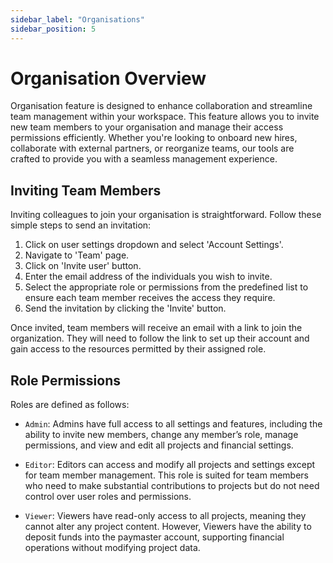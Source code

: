 ```yaml
---
sidebar_label: "Organisations"
sidebar_position: 5
---
```


# Organisation Overview

Organisation feature is designed to enhance collaboration and streamline team management within your workspace. This feature allows you to invite new team members to your organisation and manage their access permissions efficiently. Whether you're looking to onboard new hires, collaborate with external partners, or reorganize teams, our tools are crafted to provide you with a seamless management experience.

## Inviting Team Members

Inviting colleagues to join your organisation is straightforward. Follow these simple steps to send an invitation:

1. Click on user settings dropdown and select 'Account Settings'.
2. Navigate to 'Team' page.
3. Click on 'Invite user' button.
4. Enter the email address of the individuals you wish to invite.
5. Select the appropriate role or permissions from the predefined list to ensure each team member receives the access they require.
6. Send the invitation by clicking the 'Invite' button.

Once invited, team members will receive an email with a link to join the organization. They will need to follow the link to set up their account and gain access to the resources permitted by their assigned role.

## Role Permissions

Roles are defined as follows:

- `Admin`: Admins have full access to all settings and features, including the ability to invite new members, change any member’s role, manage permissions, and view and edit all projects and financial settings.

- `Editor`: Editors can access and modify all projects and settings except for team member management. This role is suited for team members who need to make substantial contributions to projects but do not need control over user roles and permissions.

- `Viewer`: Viewers have read-only access to all projects, meaning they cannot alter any project content. However, Viewers have the ability to deposit funds into the paymaster account, supporting financial operations without modifying project data.

